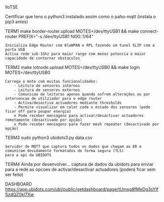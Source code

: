 IIoTSE

Certificar que tens o python3 instalado assim como o paho-mqtt (instala o pip3 antes)


TERM1
 make border-router.upload MOTES=/dev/ttyUSB1 && make connect-router PREFIX="-s /dev/ttyUSB1 fd00::1/64"
 
	Inicializa Edge Router com 6loWPAN e RPL fazendo um tunel SLIP com a porta USB
	Activa rede sub-1Ghz para maior range com menos potencia e maior capacidade de contornar obstaculos

TERM2
 make iotnode.upload MOTES=/dev/ttyUSB0 && make login MOTES=/dev/ttyUSB0
 
	Carrega o mote com muitas funcionalidades:
		- Leitura de sensores internos
		- Leitura de sensores externos
		- Comunicao de leituras apenas quando sofrem alterações ou por intervencao de utilziador para o edge router
		- Activa/desactiva actuadores mediante thresholds
		- Permite visualizar em color code o estado dos sensores (pode ficar off para poupar energia)
		x Pode receber mensagens para activar/desactivar actuadores remotamente (desactivado por opção)
		x Pode receber mensagens para fazer mesh repeater (desactivado por opção)
 
TERM3
 sudo python3 ubidots3.py data.csv
 
	Servidor de MQTT que captura todos os dados que chegam ao ER e comunicam devidamente formatados de forma segura (TLS)
	para a api da UBIDOTS
	
TERM4
	Ainda por desenvolver... captura de dados da ubidots para enviar para a rede as opcoes de activar/desactivar actuadores
	(poderá ficar sem ser feito)

DASHBOARD
	https://app.ubidots.com/ubi/public/getdashboard/page/tUmsg8fMeDg3sYIfSzdQZ0kl7Xw